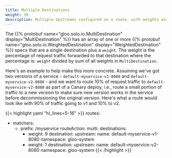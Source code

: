 ```yaml
---
title: Multiple Destinations
weight: 30
description: Multiple Upstreams configured on a route, with weights associated with them.
---
```


The {{% protobuf name="gloo.solo.io.MultiDestination" display="MultiDestination" %}}
has an array of one or more {{% protobuf name="gloo.solo.io.WeightedDestination" display="WeightedDestination" %}}
specs that are a single destination plus a `weight`. The weight is the percentage of request traffic forwarded to that
destination where the percentage is: `weight` divided by sum of all weights in `MultiDestination`.

Here's an example to help make this more concrete. Assuming we've got two versions of a service - `default-myservice-v1-8080`
and `default-myservice-v2-8080` - and we want to route 10% of request traffic to `default-myservice-v2-8080` as part of a
Canary deploy, i.e., route a small portion of traffic to a new version to make sure new version works in the service before
decommissioning the original version. Here's what a route would look like with 90% of traffic going to v1 and 10% to v2.

{{< highlight yaml "hl_lines=5-16" >}}
routes:
- matchers:
   - prefix: /myservice
  routeAction:
    multi:
      destinations:
      - weight: 9
        destination:
          upstream:
            name: default-myservice-v1-8080
            namespace: gloo-system
      - weight: 1
        destination:
          upstream:
            name: default-myservice-v2-8080
            namespace: gloo-system
{{< /highlight >}}
